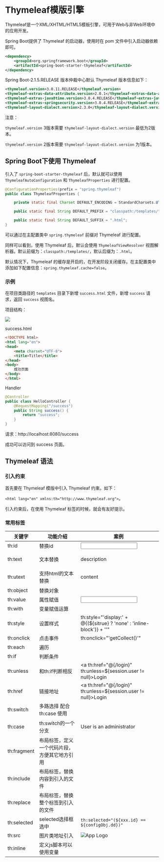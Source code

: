 # Thymeleaf模版引擎

Thymeleaf是一个XML/XHTML/HTML5模板引擎，可用于Web与非Web环境中的应用开发。



Spring Boot提供了 Thymeleaf 的启动器，使用时在 pom 文件中引入启动器依赖即可。

```xml
<dependency>
    <groupId>org.springframework.boot</groupId>
    <artifactId>spring-boot-starter-thymeleaf</artifactId>
</dependency>
```

Spring Boot-2.1.5.RELEASE 版本仲裁中心默认 Thymeleaf 版本信息如下：

```xml
<thymeleaf.version>3.0.11.RELEASE</thymeleaf.version>
<thymeleaf-extras-data-attribute.version>2.0.1</thymeleaf-extras-data-attribute.version>
<thymeleaf-extras-java8time.version>3.0.4.RELEASE</thymeleaf-extras-java8time.version>
<thymeleaf-extras-springsecurity.version>3.0.4.RELEASE</thymeleaf-extras-springsecurity.version>
<thymeleaf-layout-dialect.version>2.3.0</thymeleaf-layout-dialect.version>
```

注意：

`thymeleaf.version` 3版本需要 `thymeleaf-layout-dialect.version` 最低为2版本。

`thymeleaf.version` 2版本需要 `thymeleaf-layout-dialect.version` 为1版本。



## Spring Boot下使用 Thymeleaf

引入了 `spring-boot-starter-thymeleaf` 后，默认就可以使用 `ThymeleafAutoConfiguration` 和 `ThymeleafProperties` 进行配置。

```java
@ConfigurationProperties(prefix = "spring.thymeleaf")
public class ThymeleafProperties {

	private static final Charset DEFAULT_ENCODING = StandardCharsets.UTF_8;

	public static final String DEFAULT_PREFIX = "classpath:/templates/";

	public static final String DEFAULT_SUFFIX = ".html";
}
```

可以通过在主配置类中 `spring.thymeleaf` 前缀对 Thymeleaf 进行配置。

同样可以看到，使用 Thymeleaf 后，默认会使用 `ThymeleafViewResolver` 视图解析器。默认前缀为：`classpath:/templates/`，默认后缀为：`.html`。



默认情况下，Thymeleaf 的缓存是开启的，在开发阶段关闭缓存。在主配置类中添加如下配置信息：`spring.thymeleaf.cache=false`。



### 示例

在项目类路径的 `templates` 目录下新增 `success.html` 文件，新增 `success` 请求，返回 `success` 视图名。

项目结构：

![](https://xiaozhang-image.oss-cn-shanghai.aliyuncs.com/github/java-summary/springboot/thymeleaf-1.png)

success.html

```html
<!DOCTYPE html>
<html lang="en">
<head>
    <meta charset="UTF-8">
    <title>Title</title>
</head>
<body>
    成功页面
</body>
</html>
```

Handler

```java
@Controller
public class HelloController {
    @RequestMapping("/success")
    public String success() {
        return "success";
    }
}
```

请求：http://localhost:8080/success

成功可以访问到 success 页面。



## Thymeleaf 语法

### 引入约束

首先要在 Thymeleaf 模版中引入 Thymeleaf 约束。如下：

`<html lang="en" xmlns:th="http://www.thymeleaf.org">`。

引入约束后，在使用 Thymeleaf 标签的时候，就会有友好提示。

### 常用标签

| 关键字      | 功能介绍                                     | 案例                                                         |
| ----------- | -------------------------------------------- | ------------------------------------------------------------ |
| th:id       | 替换id                                       | <input th:id="'xxx' + ${collect.id}"/>                       |
| th:text     | 文本替换                                     | <p th:text="${collect.description}">description</p>          |
| th:utext    | 支持html的文本替换                           | <p th:utext="${htmlcontent}">content</p>                     |
| th:object   | 替换对象                                     | <div th:object="${session.user}">                            |
| th:value    | 属性赋值                                     | <input th:value="${user.name}" />                            |
| th:with     | 变量赋值运算                                 | <div th:with="isEven=${prodStat.count}%2==0"></div>          |
| th:style    | 设置样式                                     | th:style="'display:' + @{(${sitrue} ? 'none' : 'inline-block')} + ''" |
| th:onclick  | 点击事件                                     | th:onclick="'getCollect()'"                                  |
| th:each     | 遍历                                         | <tr th:each="user,userStat:${users}">                        |
| th:if       | 判断条件                                     | <a th:if="${userId == collect.userId}" >                     |
| th:unless   | 和th:if判断相反                              | <a th:href="@{/login}" th:unless=${session.user != null}>Login</a> |
| th:href     | 链接地址                                     | <a th:href="@{/login}" th:unless=${session.user != null}>Login</a> |
| th:switch   | 多路选择 配合th:case 使用                    | <div th:switch="${user.role}">                               |
| th:case     | th:switch的一个分支                          | <p th:case="'admin'">User is an administrator</p>            |
| th:fragment | 布局标签，定义一个代码片段，方便其它地方引用 | <div th:fragment="alert">                                    |
| th:include  | 布局标签，替换内容到引入的文件               | <head th:include="layout :: htmlhead" th:with="title='xx'"></head> |
| th:replace  | 布局标签，替换整个标签到引入的文件           | <div th:replace="fragments/header :: title"></div>           |
| th:selected | selected选择框 选中                          | `th:selected="(${xxx.id} == ${configObj.dd})"`               |
| th:src      | 图片类地址引入                               | <img class="img-responsive" alt="App Logo" th:src="@{/img/logo.png}" /> |
| th:inline   | 定义js脚本可以使用变量                       | <script type="text/javascript" th:inline="javascript">       |
| th:action   | 表单提交的地址                               | <form action="subscribe.html" th:action="@{/subscribe}">     |
| th:remove   | 删除某个属性                                 | <tr th:remove="all"> <br />1.all:删除包含标签和所有的孩子。<br />2.body:不包含标记删除,但删除其所有的孩子。<br />3.tag:包含标记的删除,但不删除它的孩子。<br />4.all-but-first:删除所有包含标签的孩子,除了第一个。<br />5.none:什么也不做。这个值是有用的动态评估。 |
| th:attr     | 设置标签属性，多个属性可以用逗号分隔         | 比如 th:attr="src=@{/image/aa.jpg},title=#{logo}"，此标签不太优雅，一般用的比较少。 |

### 标准表达式语法

* `$`：变量表达式
* `*`：选择表达式
* `#`：国际化表达式
* `@`：URL表达式

#### 变量表达式

变量表达式即OGNL表达式或Spring EL表达式。如：`${session.user.name}`

#### 选择表达式

选择表达式很像变量表达式，不过它可以用 `*` 来代替上下文变量来执行。如：

被指定的object由`th:object`属性定义：

```xml
<div th:object="${book}">  
    ...  
    <span th:text="*{title}">...</span>  
    ...  
</div>
```

#### 国际化表达式

国际化表达式允许我们从一个外部文件获取区域文字信息(.properties)，用Key索引Value，还可以提供一组参数(可选)。

```xml
<table>  
    ...  
    <th th:text="#{header.address.city}">...</th>  
    <th th:text="#{header.address.country}">...</th>  
    ...  
</table>  
```

#### URL表达式

URL表达式指的是把一个有用的上下文或会话信息添加到URL，这个过程经常被叫做URL重写。

如：`@{/order/list}`，URL还可以设置参数： `@{/order/details(id=${orderId})}`，相对路径：`@{../documents/report}`。

又如：

```xml
<form th:action="@{/createOrder}">
    <a href="main.html" th:href="@{/main}">
```

### 表达式支持的语法

#### 字面量（Literals）

- 文本文字（Text literals）: `'one text', 'Another one!',…`
- 数字文本（Number literals）: `0, 34, 3.0, 12.3,…`
- 布尔文本（Boolean literals）: `true, false`
- 空（Null literal）: `null`
- 文字标记（Literal tokens）: `one, sometext, main,…`

#### 文本操作（Text operations）

- 字符串连接(String concatenation): `+`
- 文本替换（Literal substitutions）: `|The name is ${name}|`

#### 算术运算（Arithmetic operations）

- 二元运算符（Binary operators）: `+, -, *, /, %`
- 减号（单目运算符）Minus sign (unary operator): `-`

#### 布尔操作（Boolean operations）

- 二元运算符（Binary operators）:`and, or`
- 布尔否定（一元运算符）Boolean negation (unary operator):`!, not`

#### 比较和等价(Comparisons and equality)

- 比较（Comparators）: `>, <, >=, <= (gt, lt, ge, le)`
- 等值运算符（Equality operators）:`==, != (eq, ne)`

#### 条件运算符（Conditional operators）

- If-then: `(if) ? (then)`
- If-then-else: `(if) ? (then) : (else)`
- Default: (value) ?: `(defaultvalue)`



所有这些特征都可以被组合嵌套。如下：

```
'User is of type ' + (${user.isAdmin()} ? 'Administrator' : (${user.type} ?: 'Unknown'))
```



### 常见用法



#### 赋值与字符串拼接

```xml
<p  th:text="${collect.description}">description</p><span th:text="'Welcome to our application, ' + ${user.name} + '!'">
```

字符串拼接还有另外一种简洁的写法：

```xml
<span th:text="|Welcome to our application, ${user.name}!|">
```

#### 条件判断 If/Unless

Thymeleaf中使用th:if和th:unless属性进行条件判断，下面的例子中，`<a>`标签只有在`th:if`中条件成立时才显示：

```xml
<a th:if="${myself=='yes'}" ></a>
<a th:unless=${session.user != null} th:href="@{/login}" >Login</a>
```

th:unless于th:if恰好相反，只有表达式中的条件不成立，才会显示其内容。



#### for 循环

 ```xml
<tr  th:each="collect,iterStat : ${collects}">
	<th scope="row" th:text="${collect.id}">1</th>
	<td ><img th:src="${collect.webLogo}"/></td>
	<td th:text="${collect.url}">Mark</td>
	<td th:text="${collect.title}">Otto</td>
	<td th:text="${collect.description}">@mdo</td>
	<td th:text="${terStat.index}">index</td>
</tr>
 ```

**iterStat** 称作状态变量，属性有：

- index:当前迭代对象的index（从0开始计算）
- count: 当前迭代对象的index(从1开始计算)
- size:被迭代对象的大小
- current:当前迭代变量
- even/odd:布尔值，当前循环是否是偶数/奇数（从0开始计算）
- first:布尔值，当前循环是否是第一个
- last:布尔值，当前循环是否是最后一个

#### URL

Thymeleaf对于URL的处理是通过语法 `@{…}` 来处理的。如果需要Thymeleaf对URL进行渲染，那么务必使用th:href，th:src等属性，下面是一个例子：

```xml
<!-- Will produce 'http://localhost:8080/standard/unread' (plus rewriting) -->
<a  th:href="@{/standard/{type}(type=${type})}">view</a>
<!-- Will produce '/gtvg/order/3/details' (plus rewriting) -->
<a href="details.html" th:href="@{/order/{orderId}/details(orderId=${o.id})}">view</a>
```

设置背景

```xml
<div th:style="'background:url(' + @{/<path-to-image>} + ');'"></div>
```

根据属性值改变背景

```xml
 <div class="media-object resource-card-image"  th:style="'background:url(' + @{(${collect.webLogo}=='' ? 'img/favicon.png' : ${collect.webLogo})} + ')'" ></div>
```

几点说明：

- 上例中URL最后的`(orderId=${o.id})` 表示将括号内的内容作为URL参数处理，该语法避免使用字符串拼接，大大提高了可读性
- `@{...}`表达式中可以通过`{orderId}`访问Context中的orderId变量
- `@{/order}`是Context相关的相对路径，在渲染时会自动添加上当前Web应用的Context名字，假设context名字为app，那么结果应该是/app/order

#### 内联JS

内联文本：`[[…]]`内联文本的表示方式，使用时，必须先用`th:inline=”text/javascript/none”`激活，`th:inline`可以在父级标签内使用，甚至作为body的标签。内联文本尽管比th:text的代码少，不利于原型显示。

```xml
<script th:inline="javascript">
/*<![CDATA[*/
...
var username = /*[[${sesion.user.name}]]*/ 'Sebastian';
var size = /*[[${size}]]*/ 0;
...
/*]]>*/
</script>
```

#### 内嵌变量

为了模板更加易用，Thymeleaf还提供了一系列Utility对象（内置于Context中），可以通过`#`直接访问：

* dates ： `java.util.Date`的功能方法类

* calendars : 类似`#dates`，面向`java.util.Calendar`

* numbers : 格式化数字的功能方法类

* strings : 字符串对象的功能类，`contains,startWiths,prepending/appending`等等

* objects: 对`objects`的功能类操作

* bools: 对布尔值求值的功能方法

* arrays：对数组的功能类方法

* lists: 对`lists`功能类方法

* sets

* maps 

常见用法如下：

**dates：**

```xml
/*
 * Format date with the specified pattern
 * Also works with arrays, lists or sets
 */
${#dates.format(date, 'dd/MMM/yyyy HH:mm')}
${#dates.arrayFormat(datesArray, 'dd/MMM/yyyy HH:mm')}
${#dates.listFormat(datesList, 'dd/MMM/yyyy HH:mm')}
${#dates.setFormat(datesSet, 'dd/MMM/yyyy HH:mm')}

/*
 * Create a date (java.util.Date) object for the current date and time
 */
${#dates.createNow()}

/*
 * Create a date (java.util.Date) object for the current date (time set to 00:00)
 */
${#dates.createToday()}
```

**strings：**

```xml
/*
 * Check whether a String is empty (or null). Performs a trim() operation before check
 * Also works with arrays, lists or sets
 */
${#strings.isEmpty(name)}
${#strings.arrayIsEmpty(nameArr)}
${#strings.listIsEmpty(nameList)}
${#strings.setIsEmpty(nameSet)}

/*
 * Check whether a String starts or ends with a fragment
 * Also works with arrays, lists or sets
 */
${#strings.startsWith(name,'Don')}                  // also array*, list* and set*
${#strings.endsWith(name,endingFragment)}           // also array*, list* and set*

/*
 * Compute length
 * Also works with arrays, lists or sets
 */
${#strings.length(str)}

/*
 * Null-safe comparison and concatenation
 */
${#strings.equals(str)}
${#strings.equalsIgnoreCase(str)}
${#strings.concat(str)}
${#strings.concatReplaceNulls(str)}

/*
 * Random
 */
${#strings.randomAlphanumeric(count)}
```

### 参考链接

https://github.com/cloudfavorites/favorites-web